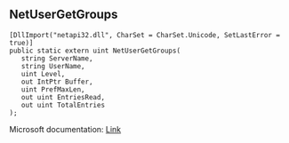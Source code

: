 ## NetUserGetGroups

```
[DllImport("netapi32.dll", CharSet = CharSet.Unicode, SetLastError = true)]
public static extern uint NetUserGetGroups(
   string ServerName,
   string UserName,
   uint Level,
   out IntPtr Buffer,
   uint PrefMaxLen,
   out uint EntriesRead,
   out uint TotalEntries
);
```

Microsoft documentation: [Link](https://docs.microsoft.com/en-us/windows/win32/api/lmaccess/nf-lmaccess-netusergetgroups)
